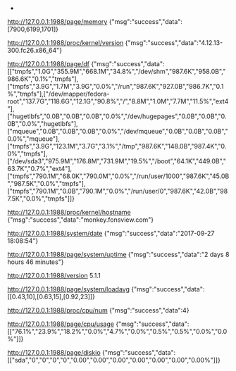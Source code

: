 
+
http://127.0.0.1:1988/page/memory
{"msg":"success","data":[7900,6199,1701]}

http://127.0.0.1:1988/proc/kernel/version
{"msg":"success","data":"4.12.13-300.fc26.x86_64"}

http://127.0.0.1:1988/page/df
{"msg":"success","data":[["tmpfs","1.0G","355.9M","668.1M","34.8%","/dev/shm","987.6K","958.0B","986.6K","0.1%","tmpfs"],["tmpfs","3.9G","1.7M","3.9G","0.0%","/run","987.6K","927.0B","986.7K","0.1%","tmpfs"],["/dev/mapper/fedora-root","137.7G","118.6G","12.1G","90.8%","/","8.8M","1.0M","7.7M","11.5%","ext4"],["hugetlbfs","0.0B","0.0B","0.0B","0.0%","/dev/hugepages","0.0B","0.0B","0.0B","0.0%","hugetlbfs"],["mqueue","0.0B","0.0B","0.0B","0.0%","/dev/mqueue","0.0B","0.0B","0.0B","0.0%","mqueue"],["tmpfs","3.9G","123.1M","3.7G","3.1%","/tmp","987.6K","148.0B","987.4K","0.0%","tmpfs"],["/dev/sda3","975.9M","176.8M","731.9M","19.5%","/boot","64.1K","449.0B","63.7K","0.7%","ext4"],["tmpfs","790.1M","68.0K","790.0M","0.0%","/run/user/1000","987.6K","45.0B","987.5K","0.0%","tmpfs"],["tmpfs","790.1M","0.0B","790.1M","0.0%","/run/user/0","987.6K","42.0B","987.5K","0.0%","tmpfs"]]}

http://127.0.0.1:1988/proc/kernel/hostname
{"msg":"success","data":"monkey.fonsview.com"}

http://127.0.0.1:1988/system/date
{"msg":"success","data":"2017-09-27 18:08:54"}

http://127.0.0.1:1988/page/system/uptime
{"msg":"success","data":"2 days 8 hours 46 minutes"}

http://127.0.0.1:1988/version
5.1.1

http://127.0.0.1:1988/page/system/loadavg
{"msg":"success","data":[[0.43,10],[0.63,15],[0.92,23]]}

http://127.0.0.1:1988/proc/cpu/num
{"msg":"success","data":4}

http://127.0.0.1:1988/page/cpu/usage
{"msg":"success","data":[["76.1%","23.9%","18.2%","0.0%","4.7%","0.0%","0.5%","0.5%","0.0%","0.0%"]]}

http://127.0.0.1:1988/page/diskio
{"msg":"success","data":[["sda","0","0","0","0","0.00","0.00","0.00","0.00","0.00","0.00","0.00%"]]}